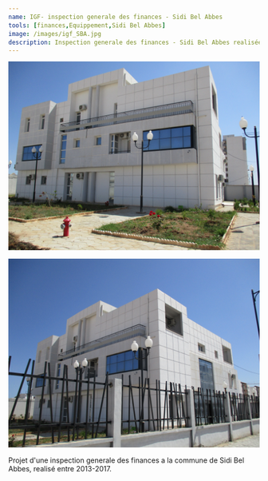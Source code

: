 ```yaml
---
name: IGF- inspection generale des finances - Sidi Bel Abbes
tools: [finances,Equippement,Sidi Bel Abbes]
image: /images/igf_SBA.jpg
description: Inspection generale des finances - Sidi Bel Abbes realisée entre 2013-2017.
---
```

![](/images/igf_SBA2.jpg)

![](/images/igf_SBA.jpg)

Projet d'une inspection generale des finances a la commune de Sidi Bel Abbes, realisé entre 2013-2017.
